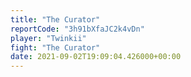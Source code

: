 ```yaml
---
title: "The Curator"
reportCode: "3h91bXfaJC2k4vDn"
player: "Twinkii"
fight: "The Curator"
date: 2021-09-02T19:09:04.426000+00:00
---
```

